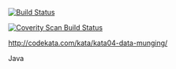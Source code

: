 
[![Build Status](https://travis-ci.org/gvasko/codekata-datamunging-ooo.svg?branch=master)](https://travis-ci.org/gvasko/codekata-datamunging-ooo)

[![Coverity Scan Build Status](https://scan.coverity.com/projects/8673/badge.svg)](https://scan.coverity.com/projects/gvasko-codekata-datamunging-ooo)

http://codekata.com/kata/kata04-data-munging/

Java
